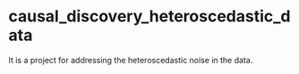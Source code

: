 # causal_discovery_heteroscedastic_data
It is a project for addressing the heteroscedastic noise in the data.
